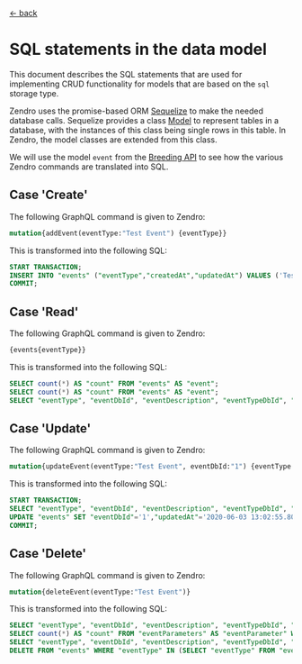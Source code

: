 [&larr; back](api_root.md)
<br/>

# SQL statements in the data model

This document describes the SQL statements that are used for implementing CRUD functionality for models that are based on the `sql` storage type.

Zendro uses the promise-based ORM [Sequelize](https://sequelize.org/) to make the needed database calls. Sequelize provides a class [Model](https://sequelize.org/master/class/lib/model.js~Model.html) to represent tables in a database, with the instances of this class being single rows in this table. In Zendro, the model classes are extended from this class.

We will use the model `event` from the [Breeding API](https://github.com/usadellab/EMPHASIS-Layer/tree/master/data_model_definitions) to see how the various Zendro commands are translated into SQL.

## Case 'Create'

The following GraphQL command is given to Zendro:

```graphql
mutation{addEvent(eventType:"Test Event") {eventType}}
```

This is transformed into the following SQL:

```sql
START TRANSACTION;
INSERT INTO "events" ("eventType","createdAt","updatedAt") VALUES ('Test Event','2020-06-03 13:01:11.715 +00:00','2020-06-03 13:01:11.715 +00:00') RETURNING *;
COMMIT;
```

## Case 'Read'

The following GraphQL command is given to Zendro:

```graphql
{events{eventType}}
```

This is transformed into the following SQL:

```sql
SELECT count(*) AS "count" FROM "events" AS "event";
SELECT count(*) AS "count" FROM "events" AS "event";
SELECT "eventType", "eventDbId", "eventDescription", "eventTypeDbId", "studyDbId", "date", "createdAt", "updatedAt" FROM "events" AS "event" LIMIT 1 OFFSET 0;
```

## Case 'Update'

The following GraphQL command is given to Zendro:

```graphql
mutation{updateEvent(eventType:"Test Event", eventDbId:"1") {eventType eventDbId}}
```

This is transformed into the following SQL:

```sql
START TRANSACTION;
SELECT "eventType", "eventDbId", "eventDescription", "eventTypeDbId", "studyDbId", "date", "createdAt", "updatedAt" FROM "events" AS "event" WHERE "event"."eventType" = 'Test Event';
UPDATE "events" SET "eventDbId"='1',"updatedAt"='2020-06-03 13:02:55.800 +00:00' WHERE "eventType" = 'Test Event'
COMMIT;
```

## Case 'Delete'

The following GraphQL command is given to Zendro:

```graphql
mutation{deleteEvent(eventType:"Test Event")}
```

This is transformed into the following SQL:

```sql
SELECT "eventType", "eventDbId", "eventDescription", "eventTypeDbId", "studyDbId", "date", "createdAt", "updatedAt" FROM "events" AS "event" WHERE "event"."eventType" = 'Test Event';
SELECT count(*) AS "count" FROM "eventParameters" AS "eventParameter" WHERE "eventParameter"."eventDbId" = 'Test Event';
SELECT "eventType", "eventDbId", "eventDescription", "eventTypeDbId", "studyDbId", "date", "createdAt", "updatedAt" FROM "events" AS "event" WHERE "event"."eventType" = 'Test Event';
DELETE FROM "events" WHERE "eventType" IN (SELECT "eventType" FROM "events" WHERE "eventType" = 'Test Event' LIMIT 1)
```
